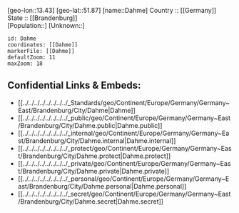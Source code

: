 ﻿---
location: [51.87,13.43] 
mapzoom: [7,12] 
mapmarker: city 
type: City
tags:
- geo/City


SpocWebEntityId: 29703
isDeleted: false
confidential: public

---
[geo-lon::13.43] 
[geo-lat::51.87] 
[name::Dahme] 
Country :: [[Germany]]  
State :: [[Brandenburg]]  
[Population::] 
[Unknown::] 


```leaflet
id: Dahme
coordinates: [[Dahme]] 
markerFile: [[Dahme]] 
defaultZoom: 11 
maxZoom: 18
```


## Confidential Links & Embeds: 
- [[../../../../../../../../_Standards/geo/Continent/Europe/Germany/Germany~East/Brandenburg/City/Dahme|Dahme]] 
- [[../../../../../../../../_public/geo/Continent/Europe/Germany/Germany~East/Brandenburg/City/Dahme.public|Dahme.public]] 
- [[../../../../../../../../_internal/geo/Continent/Europe/Germany/Germany~East/Brandenburg/City/Dahme.internal|Dahme.internal]] 
- [[../../../../../../../../_protect/geo/Continent/Europe/Germany/Germany~East/Brandenburg/City/Dahme.protect|Dahme.protect]] 
- [[../../../../../../../../_private/geo/Continent/Europe/Germany/Germany~East/Brandenburg/City/Dahme.private|Dahme.private]] 
- [[../../../../../../../../_personal/geo/Continent/Europe/Germany/Germany~East/Brandenburg/City/Dahme.personal|Dahme.personal]] 
- [[../../../../../../../../_secret/geo/Continent/Europe/Germany/Germany~East/Brandenburg/City/Dahme.secret|Dahme.secret]] 
